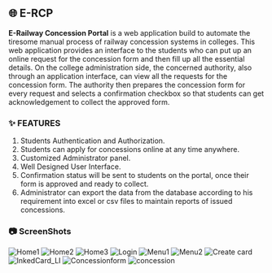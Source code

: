 ## :globe_with_meridians: E-RCP


**E-Railway Concession Portal** is a web application build to automate the tiresome manual process of railway concession systems in colleges. This web application provides an interface to the students who can put up an online request for the concession form and then fill up all the essential details. On the college administration side, the concerned authority, also through an application interface, can view all the requests for the concession form. The authority then prepares the concession form for every request and selects a confirmation checkbox so that students can get acknowledgement to collect the approved form.


### :sparkles: FEATURES


1. Students Authentication and Authorization.
2. Students can apply for concessions online at any time anywhere. 
3. Customized Administrator panel.
4. Well Designed User Interface.
5. Confirmation status will be sent to students on the portal, once their form is approved and ready to collect. 
6. Administrator can export the data from the database according to his requirement into excel or csv files to maintain reports of issued concessions. 


### :camera: ScreenShots


![Home1](https://user-images.githubusercontent.com/70955462/112138251-4d993000-8bf7-11eb-93a9-b1faf6017532.png)
![Home2](https://user-images.githubusercontent.com/70955462/112138295-5e49a600-8bf7-11eb-95af-58d07e5cb14c.png)
![Home3](https://user-images.githubusercontent.com/70955462/112138321-6570b400-8bf7-11eb-8c59-ad1fd93b0b07.png)
![Login](https://user-images.githubusercontent.com/70955462/112138373-71f50c80-8bf7-11eb-91c4-b9c6db62b449.png)
![Menu1](https://user-images.githubusercontent.com/70955462/112138408-7a4d4780-8bf7-11eb-9c65-3ed21779af7f.png)
![Menu2](https://user-images.githubusercontent.com/70955462/112138414-7d483800-8bf7-11eb-9be1-6bf8a6aaf92a.png)
![Create card](https://user-images.githubusercontent.com/70955462/112138451-85a07300-8bf7-11eb-8c93-8d652205a22a.png)
![InkedCard_LI](https://user-images.githubusercontent.com/70955462/112139202-8259b700-8bf8-11eb-962d-bfb8bd19ae8c.jpg)
![Concessionform](https://user-images.githubusercontent.com/70955462/112139243-8dace280-8bf8-11eb-8759-2c8b6c8ab103.png)
![concession](https://user-images.githubusercontent.com/70955462/112139257-90a7d300-8bf8-11eb-946b-96f7016fad36.png)



